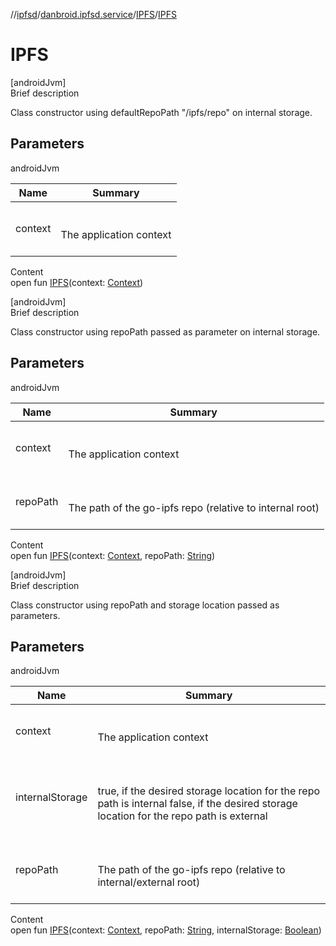 //[ipfsd](../../index.md)/[danbroid.ipfsd.service](../index.md)/[IPFS](index.md)/[IPFS](-i-p-f-s.md)



# IPFS  
[androidJvm]  
Brief description  


Class constructor using defaultRepoPath "/ipfs/repo" on internal storage.



## Parameters  
  
androidJvm  
  
|  Name|  Summary| 
|---|---|
| context| <br><br>The application context<br><br>
  
  
Content  
open fun [IPFS](-i-p-f-s.md)(context: [Context](https://developer.android.com/reference/kotlin/android/content/Context.html))  


[androidJvm]  
Brief description  


Class constructor using repoPath passed as parameter on internal storage.



## Parameters  
  
androidJvm  
  
|  Name|  Summary| 
|---|---|
| context| <br><br>The application context<br><br>
| repoPath| <br><br>The path of the go-ipfs repo (relative to internal root)<br><br>
  
  
Content  
open fun [IPFS](-i-p-f-s.md)(context: [Context](https://developer.android.com/reference/kotlin/android/content/Context.html), repoPath: [String](https://docs.oracle.com/javase/8/docs/api/java/lang/String.html))  


[androidJvm]  
Brief description  


Class constructor using repoPath and storage location passed as parameters.



## Parameters  
  
androidJvm  
  
|  Name|  Summary| 
|---|---|
| context| <br><br>The application context<br><br>
| internalStorage| <br><br>true, if the desired storage location for the repo path is internal false, if the desired storage location for the repo path is external<br><br>
| repoPath| <br><br>The path of the go-ipfs repo (relative to internal/external root)<br><br>
  
  
Content  
open fun [IPFS](-i-p-f-s.md)(context: [Context](https://developer.android.com/reference/kotlin/android/content/Context.html), repoPath: [String](https://docs.oracle.com/javase/8/docs/api/java/lang/String.html), internalStorage: [Boolean](https://kotlinlang.org/api/latest/jvm/stdlib/kotlin/-boolean/index.html))  



